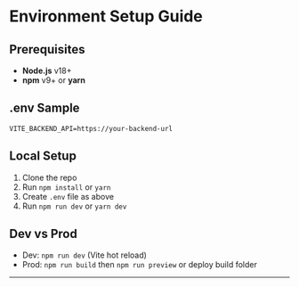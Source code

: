 # Environment Setup Guide

## Prerequisites

- **Node.js** v18+
- **npm** v9+ or **yarn**

## .env Sample

```
VITE_BACKEND_API=https://your-backend-url
```

## Local Setup

1. Clone the repo
2. Run `npm install` or `yarn`
3. Create `.env` file as above
4. Run `npm run dev` or `yarn dev`

## Dev vs Prod

- Dev: `npm run dev` (Vite hot reload)
- Prod: `npm run build` then `npm run preview` or deploy build folder

---

